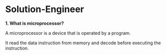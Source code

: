 # Solution-Engineer

<div>
  <b>1. What is microprocessor?</b><br/>
  <p>A microprocessor is a device that is operated by a program.</p>
  <p>It read the data instruction from memory and decode before executing the instruction.</p>
</div>

